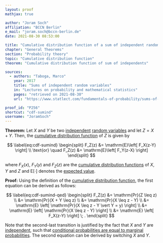 ```yaml
---
layout: proof
mathjax: true

author: "Joram Soch"
affiliation: "BCCN Berlin"
e_mail: "joram.soch@bccn-berlin.de"
date: 2021-08-30 08:53:00

title: "Cumulative distribution function of a sum of independent random variables"
chapter: "General Theorems"
section: "Probability theory"
topic: "Cumulative distribution function"
theorem: "Cumulative distribution function of sum of independents"

sources:
  - authors: "Taboga, Marco"
    year: 2017
    title: "Sums of independent random variables"
    in: "Lectures on probability and mathematical statistics"
    pages: "retrieved on 2021-08-30"
    url: "https://www.statlect.com/fundamentals-of-probability/sums-of-independent-random-variables"

proof_id: "P256"
shortcut: "cdf-sumind"
username: "JoramSoch"
---
```



**Theorem:** Let $X$ and $Y$ be two [independent](/D/ind) [random variables](/D/rvar) and let $Z = X + Y$. Then, the [cumulative distribution function](/D/cdf) of $Z$ is given by

$$ \label{eq:cdf-sumind}
\begin{split}
F_Z(z) &= \mathrm{E}\left[ F_X(z-Y) \right] \\
\text{or} \quad F_Z(z) &= \mathrm{E}\left[ F_Y(z-X) \right]
\end{split}
$$

where $F_X(x)$, $F_Y(y)$ and $F_Z(z)$ are the [cumulative distribution functions](/D/cdf) of $X$, $Y$ and $Z$ and $\mathrm{E}\left[ \cdot \right]$ denotes the [expected value](/D/mean).


**Proof:** Using the definition of the [cumulative distribution function](/D/cdf), the first equation can be derived as follows:

$$ \label{eq:cdf-sumind-qed}
\begin{split}
F_Z(z) &= \mathrm{Pr}(Z \leq z) \\
&= \mathrm{Pr}(X + Y \leq z) \\
&= \mathrm{Pr}(X \leq z - Y) \\
&= \mathrm{E} \left[ \mathrm{Pr}(X \leq z - Y \vert Y = y) \right] \\
&= \mathrm{E} \left[ \mathrm{Pr}(X \leq z - Y) \right] \\
&= \mathrm{E} \left[ F_X(z-Y) \right] \; .
\end{split}
$$

Note that the second-last transition is justified by the fact that $X$ and $Y$ are [independent](/D/ind), such that [conditional probabilities are equal to marginal probabilities](/P/prob-ind). The second equation can be derived by switching $X$ and $Y$.